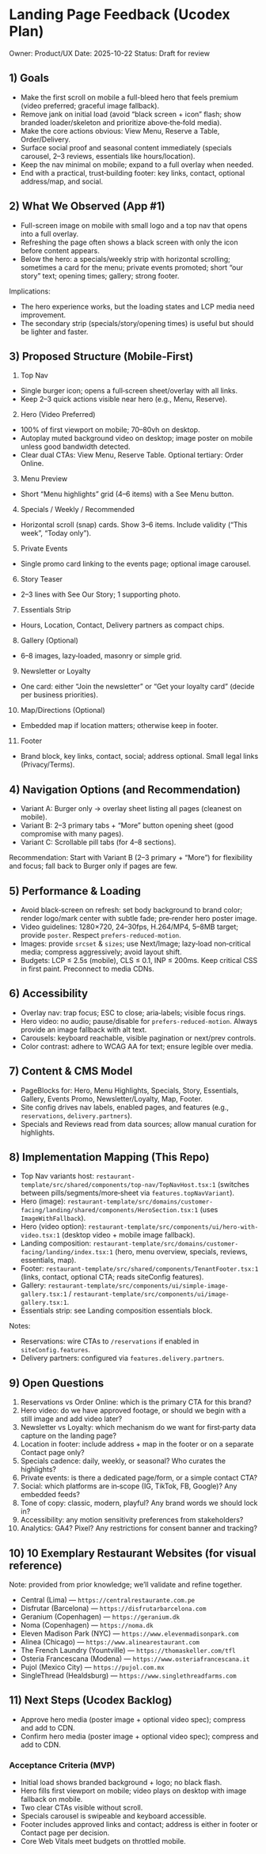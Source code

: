 # Landing Page Feedback (Ucodex Plan)

Owner: Product/UX
Date: 2025-10-22
Status: Draft for review

## 1) Goals
- Make the first scroll on mobile a full-bleed hero that feels premium (video preferred; graceful image fallback).
- Remove jank on initial load (avoid “black screen + icon” flash; show branded loader/skeleton and prioritize above‑the‑fold media).
- Make the core actions obvious: View Menu, Reserve a Table, Order/Delivery.
- Surface social proof and seasonal content immediately (specials carousel, 2–3 reviews, essentials like hours/location).
- Keep the nav minimal on mobile; expand to a full overlay when needed.
- End with a practical, trust‑building footer: key links, contact, optional address/map, and social.

## 2) What We Observed (App #1)
- Full-screen image on mobile with small logo and a top nav that opens into a full overlay.
- Refreshing the page often shows a black screen with only the icon before content appears.
- Below the hero: a specials/weekly strip with horizontal scrolling; sometimes a card for the menu; private events promoted; short “our story” text; opening times; gallery; strong footer.

Implications:
- The hero experience works, but the loading states and LCP media need improvement.
- The secondary strip (specials/story/opening times) is useful but should be lighter and faster.

## 3) Proposed Structure (Mobile‑First)
1) Top Nav
- Single burger icon; opens a full‑screen sheet/overlay with all links.
- Keep 2–3 quick actions visible near hero (e.g., Menu, Reserve).

2) Hero (Video Preferred)
- 100% of first viewport on mobile; 70–80vh on desktop.
- Autoplay muted background video on desktop; image poster on mobile unless good bandwidth detected.
- Clear dual CTAs: View Menu, Reserve Table. Optional tertiary: Order Online.

3) Menu Preview
- Short “Menu highlights” grid (4–6 items) with a See Menu button.

4) Specials / Weekly / Recommended
- Horizontal scroll (snap) cards. Show 3–6 items. Include validity (“This week”, “Today only”).

5) Private Events
- Single promo card linking to the events page; optional image carousel.

6) Story Teaser
- 2–3 lines with See Our Story; 1 supporting photo.

7) Essentials Strip
- Hours, Location, Contact, Delivery partners as compact chips.

8) Gallery (Optional)
- 6–8 images, lazy‑loaded, masonry or simple grid.

9) Newsletter or Loyalty
- One card: either “Join the newsletter” or “Get your loyalty card” (decide per business priorities).

10) Map/Directions (Optional)
- Embedded map if location matters; otherwise keep in footer.

11) Footer
- Brand block, key links, contact, social; address optional. Small legal links (Privacy/Terms).

## 4) Navigation Options (and Recommendation)
- Variant A: Burger only → overlay sheet listing all pages (cleanest on mobile).
- Variant B: 2–3 primary tabs + “More” button opening sheet (good compromise with many pages).
- Variant C: Scrollable pill tabs (for 4–8 sections). 

Recommendation: Start with Variant B (2–3 primary + “More”) for flexibility and focus; fall back to Burger only if pages are few.

## 5) Performance & Loading
- Avoid black‑screen on refresh: set body background to brand color; render logo/mark center with subtle fade; pre‑render hero poster image.
- Video guidelines: 1280×720, 24–30fps, H.264/MP4, 5–8MB target; provide `poster`. Respect `prefers-reduced-motion`.
- Images: provide `srcset` & `sizes`; use Next/Image; lazy‑load non‑critical media; compress aggressively; avoid layout shift.
- Budgets: LCP ≤ 2.5s (mobile), CLS ≤ 0.1, INP ≤ 200ms. Keep critical CSS in first paint. Preconnect to media CDNs.

## 6) Accessibility
- Overlay nav: trap focus; ESC to close; aria‑labels; visible focus rings.
- Hero video: no audio; pause/disable for `prefers-reduced-motion`. Always provide an image fallback with alt text.
- Carousels: keyboard reachable, visible pagination or next/prev controls.
- Color contrast: adhere to WCAG AA for text; ensure legible over media.

## 7) Content & CMS Model
- PageBlocks for: Hero, Menu Highlights, Specials, Story, Essentials, Gallery, Events Promo, Newsletter/Loyalty, Map, Footer.
- Site config drives nav labels, enabled pages, and features (e.g., `reservations`, `delivery.partners`).
- Specials and Reviews read from data sources; allow manual curation for highlights.

## 8) Implementation Mapping (This Repo)
- Top Nav variants host: `restaurant-template/src/shared/components/top-nav/TopNavHost.tsx:1` (switches between pills/segments/more‑sheet via `features.topNavVariant`).
- Hero (image): `restaurant-template/src/domains/customer-facing/landing/shared/components/HeroSection.tsx:1` (uses `ImageWithFallback`).
- Hero (video option): `restaurant-template/src/components/ui/hero-with-video.tsx:1` (desktop video + mobile image fallback).
- Landing composition: `restaurant-template/src/domains/customer-facing/landing/index.tsx:1` (hero, menu overview, specials, reviews, essentials, map).
- Footer: `restaurant-template/src/shared/components/TenantFooter.tsx:1` (links, contact, optional CTA; reads siteConfig features).
- Gallery: `restaurant-template/src/components/ui/simple-image-gallery.tsx:1` / `restaurant-template/src/components/ui/image-gallery.tsx:1`.
- Essentials strip: see Landing composition essentials block.

Notes:
- Reservations: wire CTAs to `/reservations` if enabled in `siteConfig.features`.
- Delivery partners: configured via `features.delivery.partners`.

## 9) Open Questions
1) Reservations vs Order Online: which is the primary CTA for this brand?
2) Hero video: do we have approved footage, or should we begin with a still image and add video later?
3) Newsletter vs Loyalty: which mechanism do we want for first‑party data capture on the landing page?
4) Location in footer: include address + map in the footer or on a separate Contact page only?
5) Specials cadence: daily, weekly, or seasonal? Who curates the highlights?
6) Private events: is there a dedicated page/form, or a simple contact CTA?
7) Social: which platforms are in‑scope (IG, TikTok, FB, Google)? Any embedded feeds?
8) Tone of copy: classic, modern, playful? Any brand words we should lock in?
9) Accessibility: any motion sensitivity preferences from stakeholders?
10) Analytics: GA4? Pixel? Any restrictions for consent banner and tracking?

## 10) 10 Exemplary Restaurant Websites (for visual reference)
Note: provided from prior knowledge; we’ll validate and refine together.
- Central (Lima) — `https://centralrestaurante.com.pe`
- Disfrutar (Barcelona) — `https://disfrutarbarcelona.com`
- Geranium (Copenhagen) — `https://geranium.dk`
- Noma (Copenhagen) — `https://noma.dk`
- Eleven Madison Park (NYC) — `https://www.elevenmadisonpark.com`
- Alinea (Chicago) — `https://www.alinearestaurant.com`
- The French Laundry (Yountville) — `https://thomaskeller.com/tfl`
- Osteria Francescana (Modena) — `https://www.osteriafrancescana.it`
- Pujol (Mexico City) — `https://pujol.com.mx`
- SingleThread (Healdsburg) — `https://www.singlethreadfarms.com`

## 11) Next Steps (Ucodex Backlog)
- Approve hero media (poster image + optional video spec); compress and add to CDN.
- Confirm hero media (poster image + optional video spec); compress and add to CDN.

### Acceptance Criteria (MVP)
- Initial load shows branded background + logo; no black flash.
- Hero fills first viewport on mobile; video plays on desktop with image fallback on mobile.
- Two clear CTAs visible without scroll.
- Specials carousel is swipeable and keyboard accessible.
- Footer includes approved links and contact; address is either in footer or Contact page per decision.
- Core Web Vitals meet budgets on throttled mobile.
